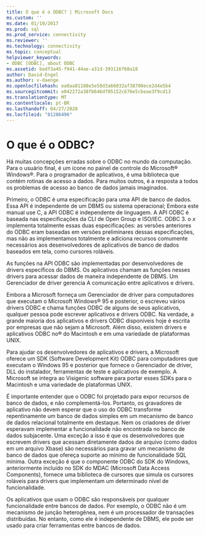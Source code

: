 ```yaml
---
title: O que é o ODBC? | Microsoft Docs
ms.custom: ''
ms.date: 01/19/2017
ms.prod: sql
ms.prod_service: connectivity
ms.reviewer: ''
ms.technology: connectivity
ms.topic: conceptual
helpviewer_keywords:
- ODBC [ODBC], about ODBC
ms.assetid: badf3a45-f941-44ae-a31d-393116f68a18
author: David-Engel
ms.author: v-daenge
ms.openlocfilehash: ea0aa81188e5e58d3a66032af38700ece2d4e5b4
ms.sourcegitcommit: e042272a38fb646df05152c676e5cbeae3f9cd13
ms.translationtype: MT
ms.contentlocale: pt-BR
ms.lasthandoff: 04/27/2020
ms.locfileid: "81286496"
---
```

# <a name="what-is-odbc"></a>O que é o ODBC?
Há muitas concepções erradas sobre o ODBC no mundo da computação. Para o usuário final, é um ícone no painel de controle do Microsoft® Windows®. Para o programador de aplicativos, é uma biblioteca que contém rotinas de acesso a dados. Para muitos outros, é a resposta a todos os problemas de acesso ao banco de dados jamais imaginados.  
  
 Primeiro, o ODBC é uma especificação para uma API de banco de dados. Essa API é independente de um DBMS ou sistema operacional; Embora este manual use C, a API ODBC é independente de linguagem. A API ODBC é baseada nas especificações da CLI de Open Group e ISO/IEC. ODBC 3. o *x* implementa totalmente essas duas especificações: as versões anteriores do ODBC eram baseadas em versões preliminares dessas especificações, mas não as implementamos totalmente e adiciona recursos comumente necessários aos desenvolvedores de aplicativos de banco de dados baseados em tela, como cursores roláveis.  
  
 As funções na API ODBC são implementadas por desenvolvedores de drivers específicos do DBMS. Os aplicativos chamam as funções nesses drivers para acessar dados de maneira independente de DBMS. Um Gerenciador de driver gerencia A comunicação entre aplicativos e drivers.  
  
 Embora a Microsoft forneça um Gerenciador de driver para computadores que executam o Microsoft Windows® 95 e posterior, o escreveu vários drivers ODBC e chama funções ODBC de alguns de seus aplicativos, qualquer pessoa pode escrever aplicativos e drivers ODBC. Na verdade, a grande maioria dos aplicativos e drivers ODBC disponíveis hoje é escrita por empresas que não sejam a Microsoft. Além disso, existem drivers e aplicativos ODBC no® do Macintosh e em uma variedade de plataformas UNIX.  
  
 Para ajudar os desenvolvedores de aplicativos e drivers, a Microsoft oferece um SDK (Software Development Kit) ODBC para computadores que executam o Windows 95 e posterior que fornece o Gerenciador de driver, DLL do instalador, ferramentas de teste e aplicativos de exemplo. A Microsoft se integra ao Visigenic software para portar esses SDKs para o Macintosh e uma variedade de plataformas UNIX.  
  
 É importante entender que o ODBC foi projetado para expor recursos de banco de dados, e não complementá-los. Portanto, os gravadores de aplicativo não devem esperar que o uso do ODBC transforme repentinamente um banco de dados simples em um mecanismo de banco de dados relacional totalmente em destaque. Nem os criadores de driver esperavam implementar a funcionalidade não encontrada no banco de dados subjacente. Uma exceção a isso é que os desenvolvedores que escrevem drivers que acessam diretamente dados de arquivo (como dados em um arquivo Xbase) são necessários para gravar um mecanismo de banco de dados que ofereça suporte ao mínimo de funcionalidade SQL mínima. Outra exceção é que o componente ODBC do SDK do Windows, anteriormente incluído no SDK do MDAC (Microsoft Data Access Components), fornece uma biblioteca de cursores que simula os cursores roláveis para drivers que implementam um determinado nível de funcionalidade.  
  
 Os aplicativos que usam o ODBC são responsáveis por qualquer funcionalidade entre bancos de dados. Por exemplo, o ODBC não é um mecanismo de junção heterogênea, nem é um processador de transações distribuídas. No entanto, como ele é independente de DBMS, ele pode ser usado para criar ferramentas entre bancos de dados.
